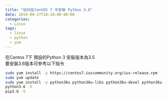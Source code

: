```yaml
---
title: "如何在CentOS 7 中安裝 Python 3.6"
date: 2019-09-27T18:10:00-00:00
categories:
  - Linux
tags:
  - linux
  - python
  - yum
---
```


在Centos 7下 預設的Python 3 安裝版本為3.5  
要安裝3.6版本可參考以下指令

```bash
sudo yum install -y https://centos7.iuscommunity.org/ius-release.rpm
sudo yum update
sudo yum install -y python36u python36u-libs python36u-devel python36u-pip
python3.6 -V
pip3.6 -V
```